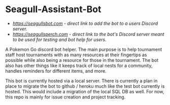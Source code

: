 # Seagull-Assistant-Bot
- *https://seagullsbot.com - direct link to add the bot to a users Discord server.*
- *https://seagullsperch.com - direct link to the bot's Discord server meant to be used for testing and bot help for users.*

A Pokemon Go discord bot helper. The main purpose is to help tournament staff host tournaments with as many resources at their fingertips as possible while also being a resource for those in the tournament. The bot also has other things like it keeps track of local nests for a community, handles reminders for different items, and more.

This bot is currently hosted via a local server. There is currently a plan in place to migrate the bot to github / heroku much like the test bot currently is hosted. This would include a migration of the local SQL DB as well. For now, this repo is mainly for issue creation and project tracking.
